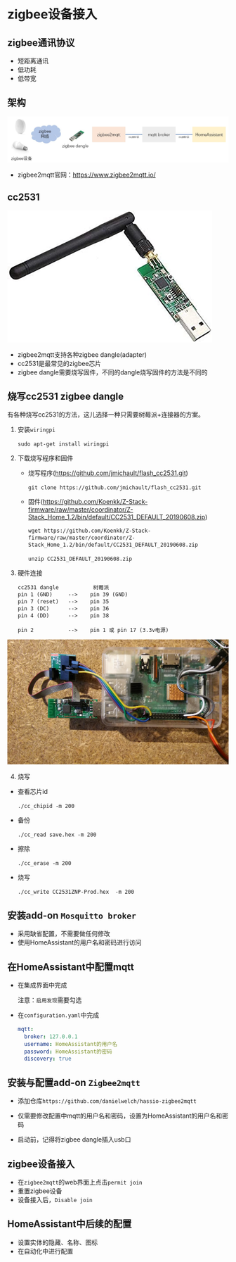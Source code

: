 
# zigbee设备接入

## zigbee通讯协议

- 短距离通讯
- 低功耗
- 低带宽

## 架构

![zigbee2mqtt](zigbee2mqtt.jpg)

- zigbee2mqtt官网：https://www.zigbee2mqtt.io/

## cc2531

![CC2531](cc2531.jpg)

- zigbee2mqtt支持各种zigbee dangle(adapter)
- cc2531是最常见的zigbee芯片
- zigbee dangle需要烧写固件，不同的dangle烧写固件的方法是不同的

## 烧写cc2531 zigbee dangle

有各种烧写cc2531的方法，这儿选择一种只需要树莓派+连接器的方案。

1. 安装`wiringpi`

    `sudo apt-get install wiringpi`

2. 下载烧写程序和固件

    - 烧写程序(https://github.com/jmichault/flash_cc2531.git)

        `git clone https://github.com/jmichault/flash_cc2531.git`

    - 固件(https://github.com/Koenkk/Z-Stack-firmware/raw/master/coordinator/Z-Stack_Home_1.2/bin/default/CC2531_DEFAULT_20190608.zip)

        ```
        wget https://github.com/Koenkk/Z-Stack-firmware/raw/master/coordinator/Z-Stack_Home_1.2/bin/default/CC2531_DEFAULT_20190608.zip

        unzip CC2531_DEFAULT_20190608.zip
        ```

3. 硬件连接

    ```
    cc2531 dangle           树莓派
    pin 1 (GND)     -->    pin 39 (GND)
    pin 7 (reset)   -->    pin 35
    pin 3 (DC)      -->    pin 36
    pin 4 (DD)      -->    pin 38

    pin 2           -->    pin 1 或 pin 17 (3.3v电源)
    ```

![Raspberry-CC2531](Raspberry-CC2531.jpg)

4. 烧写

- 查看芯片id

  `./cc_chipid -m 200`

- 备份

  `./cc_read save.hex -m 200`

- 擦除

  `./cc_erase -m 200`

- 烧写

  `./cc_write CC2531ZNP-Prod.hex  -m 200`

## 安装add-on `Mosquitto broker`

- 采用缺省配置，不需要做任何修改
- 使用HomeAssistant的用户名和密码进行访问

## 在HomeAssistant中配置mqtt

- 在集成界面中完成

  注意：`启用发现`需要勾选

- 在`configuration.yaml`中完成

    ```yaml
    mqtt:
      broker: 127.0.0.1
      username: HomeAssistant的用户名
      password: HomeAssistant的密码
      discovery: true
    ```

## 安装与配置add-on `Zigbee2mqtt`

- 添加仓库`https://github.com/danielwelch/hassio-zigbee2mqtt`

- 仅需要修改配置中mqtt的用户名和密码，设置为HomeAssistant的用户名和密码

- 启动前，记得将zigbee dangle插入usb口

## zigbee设备接入

- 在`zigbee2mqtt`的web界面上点击`permit join`
- 重置zigbee设备
- 设备接入后，`Disable join`

## HomeAssistant中后续的配置

- 设置实体的隐藏、名称、图标
- 在自动化中进行配置